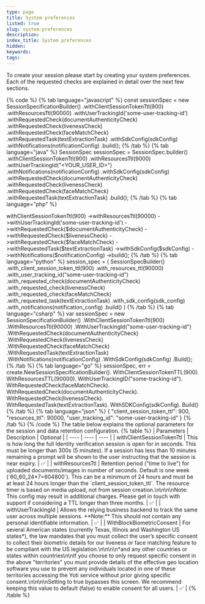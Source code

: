 ```yaml
---
type: page
title: System preferences
listed: true
slug: system-preferences
description: 
index_title: System preferences
hidden: 
keywords: 
tags: 
---
```


To create your session please start by creating your system preferences. Each of the requested checks are explained in detail over the next few sections.

{% code %}
{% tab language="javascript" %}
const sessionSpec = new SessionSpecificationBuilder()
    .withClientSessionTokenTtl(900)
    .withResourcesTtl(90000)
    .withUserTrackingId('some-user-tracking-id')
    .withRequestedCheck(documentAuthenticityCheck)
    .withRequestedCheck(livenessCheck)
    .withRequestedCheck(faceMatchCheck)
    .withRequestedTask(textExtractionTask)
    .withSdkConfig(sdkConfig)
    .withNotifications(notificationConfig)
    .build();
{% /tab %}
{% tab language="java" %}
SessionSpec sessionSpec = SessionSpec.builder()
    .withClientSessionTokenTtl(900)
    .withResourcesTtl(9000)
    .withUserTrackingId("<YOUR_USER_ID>")
    .withNotifications(notificationConfig)
    .withSdkConfig(sdkConfig)
    .withRequestedCheck(documentAuthenticityCheck)
    .withRequestedCheck(livenessCheck)
    .withRequestedCheck(faceMatchCheck)
    .withRequestedTask(textExtractionTask)
    .build();
{% /tab %}
{% tab language="php" %}
<?php

$sessionSpec = (new SessionSpecificationBuilder())
    ->withClientSessionTokenTtl(900)
    ->withResourcesTtl(90000)
    ->withUserTrackingId('some-user-tracking-id')
    ->withRequestedCheck($documentAuthenticityCheck)
    ->withRequestedCheck($livenessCheck)
    ->withRequestedCheck($faceMatchCheck)
    ->withRequestedTask($textExtractionTask)
    ->withSdkConfig($sdkConfig)
    ->withNotifications($notificationConfig)
    ->build();
{% /tab %}
{% tab language="python" %}
session_spec = (
    SessionSpecBuilder()
    .with_client_session_token_ttl(900)
    .with_resources_ttl(90000)
    .with_user_tracking_id("some-user-tracking-id")
    .with_requested_check(documentAuthenticityCheck)
    .with_requested_check(livenessCheck)
    .with_requested_check(faceMatchCheck)
    .with_requested_task(textExtractionTask)
    .with_sdk_config(sdk_config)
    .with_notifications(notification_config)
    .build()
)
{% /tab %}
{% tab language="csharp" %}
var sessionSpec = new SessionSpecificationBuilder()
    .WithClientSessionTokenTtl(900)
    .WithResourcesTtl(90000)
    .WithUserTrackingId("some-user-tracking-id")
    .WithRequestedCheck(documentAuthenticityCheck)
    .WithRequestedCheck(livenessCheck)
    .WithRequestedCheck(faceMatchCheck)
    .WithRequestedTask(textExtractionTask)
    .WithNotifications(notificationConfig)
    .WithSdkConfig(sdkConfig)
    .Build();
{% /tab %}
{% tab language="go" %}
sessionSpec, err = create.NewSessionSpecificationBuilder().
    WithClientSessionTokenTTL(900).
    WithResourcesTTL(90000).
    WithUserTrackingID("some-tracking-id").
    WithRequestedCheck(faceMatchCheck).
    WithRequestedCheck(documentAuthenticityCheck).
    WithRequestedCheck(livenessCheck).
    WithRequestedTask(textExtractionTask).
    WithSDKConfig(sdkConfig).
    Build()
{% /tab %}
{% tab language="json" %}
{
    "client_session_token_ttl": 900,
    "resources_ttl": 90000,
    "user_tracking_id": "some-user-tracking-id"
}
{% /tab %}
{% /code %}

The table below explains the optional parameters for the session and data retention configuration.

{% table %}
| Parameters | Description | Optional | 
| ---- | ---- | ---- | 
| withClientSessionTokenTtl | This is how long the full Identity verification session is open for in seconds. This must be longer than 300s (5 minutes). If a session has less than 10 minutes remaining a prompt will be shown to the user instructing that the session is near expiry. | ✅ | 
| withResourcesTtl | Retention period ("time to live") for uploaded documents/images in number of seconds. Default is one week (`60_60_24*7=604800`). This can be a minimum of 24 hours and must be at least 24 hours longer than the `client_session_token_ttl`. The resource timer is based on media upload, not from session creation.\n\n\n\nNote: This config may result in additional charges. Please get in touch with support if considering a TTL longer than three months. | ✅ | 
| withUserTrackingId | Allows the relying business backend to track the same user across multiple sessions. **Note:** This should not contain any personal identifiable information. | ✅ | 
| WithBlockBiometricConsent | For several American states (currently Texas, Illinois and Washington US states*), the law mandates that you must collect the user’s specific consent to collect their biometric details for our liveness or face matching feature to be compliant with the US legislation.\n\n\n\n*and any other countries or states within countries\n\nIf you choose to only request specific consent in the above "territories" you must provide details of the effective geo location software you use to prevent any individuals located in one of these territories accessing the Yoti service without prior giving specific consent.\n\n\n\nSetting to true bypasses this screen. We recommend keeping this value to default (false) to enable consent for all users. | ✅ | 
{% /table %}